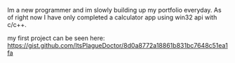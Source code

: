 Im a new programmer and im slowly building up my portfolio everyday. As of right now I have only completed a calculator app using win32 api with c/c++.

my first project can be seen here:
https://gist.github.com/ItsPlagueDoctor/8d0a8772a18861b831bc7648c51ea1fa 
